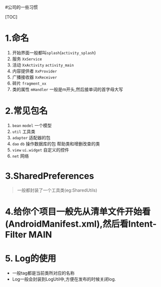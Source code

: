 #公司的一些习惯

[TOC]

# 1.命名

 1. 开始界面一般都叫`splash`(`activity_splash`)
 2. 服务  `XxService`
 3. 活动  `XxActivity`    `activity_main`
 4. 内容提供者 `XxProvider`
 5. 广播接收器 `XxReceiver`
 6. 碎片  `fragment_xx`
 7. 类的属性 `mHandler` 一般是m开头,然后接单词的首字母大写

# 2.常见包名

 1. `bean`   `model`  一个模型
 2. `util`   工具类
 3. `adapter` 适配器的包
 4. `dao`   `db`  操作数据库的包    帮助类和增删改查的类
 5. `view`   `ui.widget`    自定义的控件
 6. `net`     网络

# 3.SharedPreferences

 > 一般都封装了一个工具类(eg:SharedUtils)

# 4.给你个项目一般先从清单文件开始看(AndroidManifest.xml),然后看Intent-Filter MAIN

# 5. Log的使用
	
 - 一般tag都是当前类所对应的名称
 - Log一般会封装到LogUtil中,方便在发布的时候关闭log.